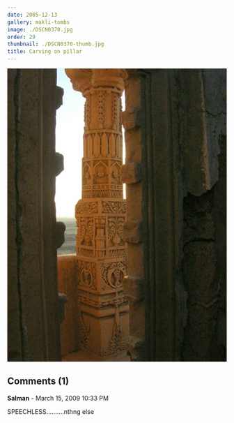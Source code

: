 ```yaml
---
date: 2005-12-13
gallery: makli-tombs
image: ./DSCN0370.jpg
order: 29
thumbnail: ./DSCN0370-thumb.jpg
title: Carving on pillar
---
```


![Carving on pillar](./DSCN0370.jpg)

<div id="comments">

## Comments (1)

<div id="comment">

**Salman** - March 15, 2009 10:33 PM

SPEECHLESS..........nthng else

</div>

</div>